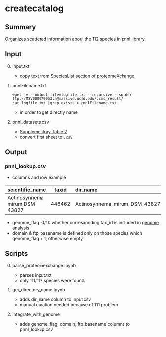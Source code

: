 # createcatalog

## Summary
Organizes scattered information about the 112 species in [pnnl library](https://www.nature.com/articles/sdata201541?WT.mc_id=TWT_NJapan_SciData_1508).  


## Input
0. input.txt
    * copy text from SpeciesList section of [proteomeXchange](http://proteomecentral.proteomexchange.org/cgi/GetDataset?ID=PXD001860).


0. pnnlFilename.txt

    ```
    wget -v --output-file=logfile.txt --recursive --spider ftp://MSV000079053:a@massive.ucsd.edu/ccms_result/
    cat logfile.txt |grep exists > pnnlFilename.txt
    ```
    * in order to get directly name

0. pnnl_datasets.csv
	* [Supplementray Table 2](https://www.nature.com/article-assets/npg/sdata/2015/sdata201541/extref/sdata201541-s3.xls)
	* convert first sheet to `.csv`

## Output
### pnnl_lookup.csv
* columns and row example

|scientific_name|taxid|dir_name|genome_flag|domain|ftp_basename|
|:--|:--:|:--|:--:|:--|:--|
|Actinosynnema mirum DSM 43827|446462|Actinosynnema_mirum_DSM_43827|1|bacteria|GCF_000023245.1_ASM2324v1

* genome_flag (0/1): whether corresponding tax_id is included in [genome analysis](https://github.com/MitsukiUsui/genome)
* domain & ftp_basename is defined only on those species which genome_flag = 1, otherwise empty.


## Scripts
0. parse_proteomexchange.ipynb
    * parses input.txt
    * only 111/112 species were found.

0. get_directory_name.ipynb
    * adds dir_name column to input.csv
    * manual curation needed because of 111 problem

0. integrate_with_genome
    * adds genome_flag, domain, ftp_basename columns to pnnl_lookup.csv
